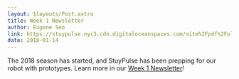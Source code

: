 ```yaml
---
layout: $layouts/Post.astro
title: Week 1 Newsletter
author: Eugene Seo
link: https://stuypulse.nyc3.cdn.digitaloceanspaces.com/site%2Fpdf%2Fold_pdfs%2F2018_week1.pdf
date: 2018-01-14
---
```

The 2018 season has started, and StuyPulse has been prepping for our robot with
prototypes.
Learn more in our [Week 1 Newsletter](https://stuypulse.nyc3.cdn.digitaloceanspaces.com/site%2Fpdf%2Fold_pdfs%2F2018_week1.pdf)!
